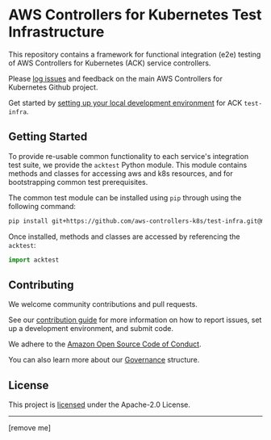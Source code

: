 # AWS Controllers for Kubernetes Test Infrastructure

This repository contains a framework for functional integration (e2e) testing
of AWS Controllers for Kubernetes (ACK) service controllers.

Please [log issues][ack-issues] and feedback on the main AWS Controllers for
Kubernetes Github project.

[ack-issues]: https://github.com/aws-controllers-k8s/community/issues

Get started by [setting up your local development environment][setup] for ACK
`test-infra`.

[setup]: /docs/setup.md

## Getting Started

To provide re-usable common functionality to each service's integration test 
suite, we provide the `acktest` Python module. This module contains 
methods and classes for accessing aws and k8s resources, and for bootstrapping 
common test prerequisites.

The common test module can be installed using `pip` through using the following
command:
```bash
pip install git+https://github.com/aws-controllers-k8s/test-infra.git@main
```

Once installed, methods and classes are accessed by referencing the
`acktest`:
```python
import acktest
```

## Contributing

We welcome community contributions and pull requests.

See our [contribution guide](/CONTRIBUTING.md) for more information on how to
report issues, set up a development environment, and submit code.

We adhere to the [Amazon Open Source Code of Conduct][coc].

You can also learn more about our [Governance](/GOVERNANCE.md) structure.

[coc]: https://aws.github.io/code-of-conduct

## License

This project is [licensed](/LICENSE) under the Apache-2.0 License.

--------

[remove me]
